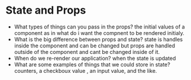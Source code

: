 # State and Props  
- What types of things can you pass in the props?
 the initial values of a component as in what do i want the compnent to be rendered initialy.
- What is the big difference between props and state?
 state is handles inside the component and can be changed but props are handled outside of the component and cant be changed inside of it.
- When do we re-render our application?
 when the state is updated
- What are some examples of things that we could store in state?
 counters, a checkboux value , an input value, and the like.